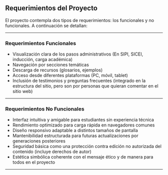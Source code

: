 ## Requerimientos del Proyecto

El proyecto contempla dos tipos de requerimientos: los funcionales y no funcionales. A continuación se detallan:

---

###  Requerimientos Funcionales

- Visualización clara de los pasos administrativos (En SIPI, SICEI, inducción, carga académica)
- Navegación por secciones temáticas
- Descarga de recursos (glosarios, ejemplos)
- Acceso desde diferentes plataformas (PC, móvil, tablet)
- Inclusión de testimonios y preguntas frecuentes (integrado en la estructura del sitio, pero son por personas que quieran comentar en el sitio web)

---

###  Requerimientos No Funcionales

- Interfaz intuitiva y amigable para estudiantes sin experiencia técnica
- Rendimiento optimizado para carga rápida en navegadores comunes
- Diseño responsivo adaptable a distintos tamaños de pantalla
- Mantenibilidad estructurada para futuras actualizaciones por generaciones posteriores
- Seguridad básica como una protección contra edición no autorizada del contenido (incluye derechos de autor)
- Estética simbólica coherente con el mensaje ético y de manera para todos en el proyecto

---


